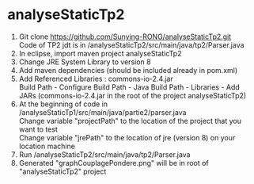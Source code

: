 # analyseStaticTp2
1. Git clone https://github.com/Sunying-RONG/analyseStaticTp2.git  
Code of TP2 jdt is in /analyseStaticTp2/src/main/java/tp2/Parser.java
2. In eclipse, import maven project analyseStaticTp2
3. Change JRE System Library to version 8
4. Add maven dependencies (should be included already in pom.xml)
5. Add Referenced Libraries : commons-io-2.4.jar  
Build Path - Configure Build Path - Java Build Path - Libraries - Add JARs (commons-io-2.4.jar in the root of the project analyseStaticTp2)
6. At the beginning of code in /analyseStaticTp1/src/main/java/partie2/parser.java  
Change variable "projectPath" to the location of the project that you want to test  
Change variable "jrePath" to the location of jre (version 8) on your location machine  
7. Run /analyseStaticTp2/src/main/java/tp2/Parser.java
8. Generated "graphCouplagePondere.png" will be in root of "analyseStaticTp2" project

